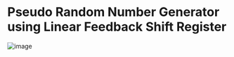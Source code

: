 # Pseudo Random Number Generator using Linear Feedback Shift Register

![image](https://github.com/user-attachments/assets/2a87e32e-e69f-4d07-83a0-6530c593f60e)
